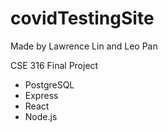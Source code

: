 # covidTestingSite

Made by Lawrence Lin and Leo Pan

CSE 316 Final Project

- PostgreSQL
- Express
- React
- Node.js
